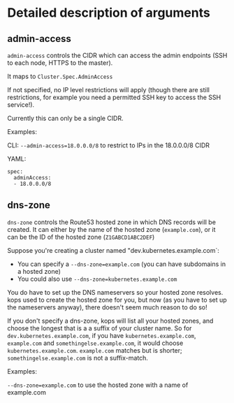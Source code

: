 # Detailed description of arguments

## admin-access

`admin-access` controls the CIDR which can access the admin endpoints (SSH to each node, HTTPS to the master).

It maps to `Cluster.Spec.AdminAccess`

If not specified, no IP level restrictions will apply (though there are still restrictions, for example you need
a permitted SSH key to access the SSH service!).

Currently this can only be a single CIDR.

Examples:

CLI:
`--admin-access=18.0.0.0/8` to restrict to IPs in the 18.0.0.0/8 CIDR

YAML:

```
spec:
  adminAccess:
  - 18.0.0.0/8
```

## dns-zone

`dns-zone` controls the Route53 hosted zone in which DNS records will be created.  It can either by the name
of the hosted zone (`example.com`), or it can be the ID of the hosted zone (`Z1GABCD1ABC2DEF`)

Suppose you're creating a cluster named "dev.kubernetes.example.com`:

* You can specify a `--dns-zone=example.com` (you can have subdomains in a hosted zone)
* You could also use `--dns-zone=kubernetes.example.com`

You do have to set up the DNS nameservers so your hosted zone resolves.  kops used to create the hosted
zone for you, but now (as you have to set up the nameservers anyway), there doesn't seem much reason to do so!

If you don't specify a dns-zone, kops will list all your hosted zones, and choose the longest that
is a a suffix of your cluster name.  So for `dev.kubernetes.example.com`, if you have `kubernetes.example.com`,
`example.com` and `somethingelse.example.com`, it would choose `kubernetes.example.com`.  `example.com` matches
but is shorter; `somethingelse.example.com` is not a suffix-match.

Examples:

`--dns-zone=example.com` to use the hosted zone with a name of example.com
